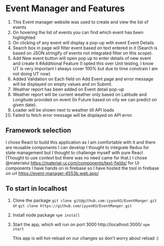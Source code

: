 # Event Manager and Features

1. This Event manager website was used to create and view the list of events
2. On hovering the list of events you can find which event has been highlighted
3. On clicking of any event will display a pop-up with event Event Details
4. Search box in page will filter event based on text entered in it (Search is based on JSON.stringify of events not integrated filter on this scope).
5. Add New event button will open pop up to enter details of new event and create it
#Additional Feature (I opted this over Unit testing, I know UT is very important I always cover 100% but due to time constrain I am not doing UT now)
6. Added Validation on Each field on Add Event page and error message will be displayed on empty values and on Submit.
7. Weather report has been added on Event detail pop-up
8. Weather report will be current weather only based on Latitude and Longitude provided on event (In Future based on city we can predict on given date).
9. Loader will be shown next to weather till API loads
10. Failed to fetch error message will be displayed on API error

## Framework selection
I chose React to build this application as I am comfortable with it and there are reusable components I can develop
I thought to integrate Redux for state management but I thought to challenge myself with pure React (Thought to use context but there was no need came for that.)
I chose @materialui https://material-ui.com/components/text-fields/ for UI components
I have hands on in firebase so I have hosted the tool in firebase on url https://event-manager-4553b.web.app/

## To start in localhost

1. Clone the package
    `git clone git@github.com:iyyoo93/EventManger.git` or
    `git clone https://github.com/iyyoo93/EventManger.git`

2. Install node package
    `npm install`

3. Start the app, which will run on port 3000 http://localhost:3000/
    `npm start`

    This app is will hot-reload on our changes so don't worry about reload :)
